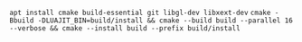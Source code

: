 `apt install cmake build-essential git libgl-dev libxext-dev`
`cmake -Bbuild -DLUAJIT_BIN=build/install && cmake --build build --parallel 16 --verbose && cmake --install build --prefix build/install`